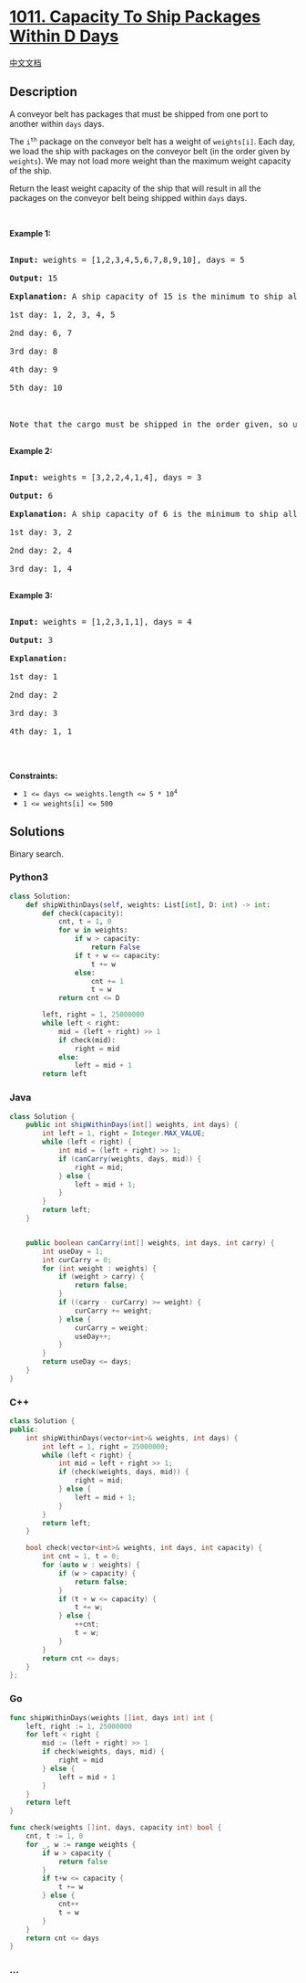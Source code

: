 # [1011. Capacity To Ship Packages Within D Days](https://leetcode.com/problems/capacity-to-ship-packages-within-d-days)

[中文文档](/solution/1000-1099/1011.Capacity%20To%20Ship%20Packages%20Within%20D%20Days/README.md)

## Description

<p>A conveyor belt has packages that must be shipped from one port to another within <code>days</code> days.</p>

<p>The <code>i<sup>th</sup></code> package on the conveyor belt has a weight of <code>weights[i]</code>. Each day, we load the ship with packages on the conveyor belt (in the order given by <code>weights</code>). We may not load more weight than the maximum weight capacity of the ship.</p>

<p>Return the least weight capacity of the ship that will result in all the packages on the conveyor belt being shipped within <code>days</code> days.</p>

<p>&nbsp;</p>

<p><strong>Example 1:</strong></p>

<pre>

<strong>Input:</strong> weights = [1,2,3,4,5,6,7,8,9,10], days = 5

<strong>Output:</strong> 15

<strong>Explanation:</strong> A ship capacity of 15 is the minimum to ship all the packages in 5 days like this:

1st day: 1, 2, 3, 4, 5

2nd day: 6, 7

3rd day: 8

4th day: 9

5th day: 10



Note that the cargo must be shipped in the order given, so using a ship of capacity 14 and splitting the packages into parts like (2, 3, 4, 5), (1, 6, 7), (8), (9), (10) is not allowed.

</pre>

<p><strong>Example 2:</strong></p>

<pre>

<strong>Input:</strong> weights = [3,2,2,4,1,4], days = 3

<strong>Output:</strong> 6

<strong>Explanation:</strong> A ship capacity of 6 is the minimum to ship all the packages in 3 days like this:

1st day: 3, 2

2nd day: 2, 4

3rd day: 1, 4

</pre>

<p><strong>Example 3:</strong></p>

<pre>

<strong>Input:</strong> weights = [1,2,3,1,1], days = 4

<strong>Output:</strong> 3

<strong>Explanation:</strong>

1st day: 1

2nd day: 2

3rd day: 3

4th day: 1, 1

</pre>

<p>&nbsp;</p>

<p><strong>Constraints:</strong></p>

<ul>
    <li><code>1 &lt;= days &lt;= weights.length &lt;= 5 * 10<sup>4</sup></code></li>
    <li><code>1 &lt;= weights[i] &lt;= 500</code></li>
</ul>

## Solutions

Binary search.

<!-- tabs:start -->

### **Python3**

```python
class Solution:
    def shipWithinDays(self, weights: List[int], D: int) -> int:
        def check(capacity):
            cnt, t = 1, 0
            for w in weights:
                if w > capacity:
                    return False
                if t + w <= capacity:
                    t += w
                else:
                    cnt += 1
                    t = w
            return cnt <= D

        left, right = 1, 25000000
        while left < right:
            mid = (left + right) >> 1
            if check(mid):
                right = mid
            else:
                left = mid + 1
        return left
```

### **Java**

```java
class Solution {
    public int shipWithinDays(int[] weights, int days) {
        int left = 1, right = Integer.MAX_VALUE;
        while (left < right) {
            int mid = (left + right) >> 1;
            if (canCarry(weights, days, mid)) {
                right = mid;
            } else {
                left = mid + 1;
            }
        }
        return left;
    }


    public boolean canCarry(int[] weights, int days, int carry) {
        int useDay = 1;
        int curCarry = 0;
        for (int weight : weights) {
            if (weight > carry) {
                return false;
            }
            if ((carry - curCarry) >= weight) {
                curCarry += weight;
            } else {
                curCarry = weight;
                useDay++;
            }
        }
        return useDay <= days;
    }
}
```

### **C++**

```cpp
class Solution {
public:
    int shipWithinDays(vector<int>& weights, int days) {
        int left = 1, right = 25000000;
        while (left < right) {
            int mid = left + right >> 1;
            if (check(weights, days, mid)) {
                right = mid;
            } else {
                left = mid + 1;
            }
        }
        return left;
    }

    bool check(vector<int>& weights, int days, int capacity) {
        int cnt = 1, t = 0;
        for (auto w : weights) {
            if (w > capacity) {
                return false;
            }
            if (t + w <= capacity) {
                t += w;
            } else {
                ++cnt;
                t = w;
            }
        }
        return cnt <= days;
    }
};
```

### **Go**

```go
func shipWithinDays(weights []int, days int) int {
	left, right := 1, 25000000
	for left < right {
		mid := (left + right) >> 1
		if check(weights, days, mid) {
			right = mid
		} else {
			left = mid + 1
		}
	}
	return left
}

func check(weights []int, days, capacity int) bool {
	cnt, t := 1, 0
	for _, w := range weights {
		if w > capacity {
			return false
		}
		if t+w <= capacity {
			t += w
		} else {
			cnt++
			t = w
		}
	}
	return cnt <= days
}
```

### **...**

```

```

<!-- tabs:end -->
